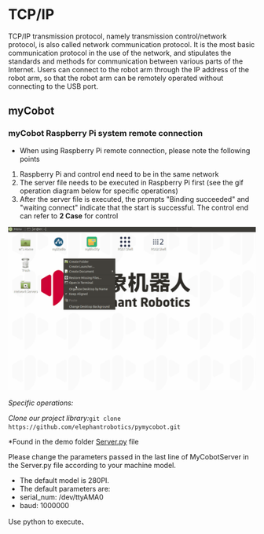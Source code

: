 # TCP/IP

TCP/IP transmission protocol, namely transmission control/network protocol, is also called network communication protocol. It is the most basic communication protocol in the use of the network, and stipulates the standards and methods for communication between various parts of the Internet. Users can connect to the robot arm through the IP address of the robot arm, so that the robot arm can be remotely operated without connecting to the USB port.

## myCobot

### myCobot Raspberry Pi system remote connection

- When using Raspberry Pi remote connection, please note the following points
1. Raspberry Pi and control end need to be in the same network
2. The server file needs to be executed in Raspberry Pi first (see the gif operation diagram below for specific operations)
3. After the server file is executed, the prompts "Binding succeeded" and "waiting connect" indicate that the start is successful. The control end can refer to **2 Case** for control

![Server](../../../resource\3-FunctionsAndApplications\6.developmentGuide\python\TCPorIP/Server.gif)

*Specific operations:*

*Clone our project library:*`git clone https://github.com/elephantrobotics/pymycobot.git`

*Found in the demo folder [Server.py](https://github.com/elephantrobotics/pymycobot/blob/main/demo/Server.py) file

Please change the parameters passed in the last line of MyCobotServer in the Server.py file according to your machine model.

- The default model is 280PI.
- The default parameters are:
- serial_num: /dev/ttyAMA0
- baud: 1000000

Use python to execute、